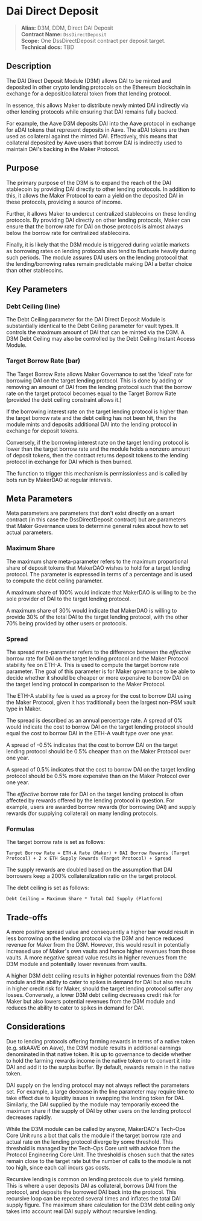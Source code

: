 # Dai Direct Deposit

>**Alias:** D3M, DDM, Direct DAI Deposit  
>**Contract Name:** `DssDirectDeposit`  
>**Scope:** One DssDirectDeposit contract per deposit target.  
>**Technical docs:** TBD  

## Description

The DAI Direct Deposit Module (D3M) allows DAI to be minted and deposited in other crypto lending protocols on the Ethereum blockchain in exchange for a deposit/collateral token from that lending protocol.

In essence, this allows Maker to distribute newly minted DAI indirectly via other lending protocols while ensuring that DAI remains fully backed. 

For example, the Aave D3M deposits DAI into the Aave protocol in exchange for aDAI tokens that represent deposits in Aave. The aDAI tokens are then used as collateral against the minted DAI. Effectively, this means that collateral deposited by Aave users that borrow DAI is indirectly used to maintain DAI's backing in the Maker Protocol. 

## Purpose

The primary purpose of the D3M is to expand the reach of the DAI stablecoin by providing DAI directly to other lending protocols. In addition to this, it allows the Maker Protocol to earn a yield on the deposited DAI in these protocols, providing a source of income. 

Further, it allows Maker to undercut centralized stablecoins on these lending protocols. By providing DAI directly on other lending protocols, Maker can ensure that the borrow rate for DAI on those protocols is almost always below the borrow rate for centralized stablecoins. 

Finally, it is likely that the D3M module is triggered during volatile markets as borrowing rates on lending protocols also tend to fluctuate heavily during such periods. The module assures DAI users on the lending protocol that the lending/borrowing rates remain predictable making DAI a better choice than other stablecoins.


## Key Parameters

### Debt Ceiling (line) 
The Debt Ceiling parameter for the DAI Direct Deposit Module is substantially identical to the Debt Ceiling parameter for vault types. It controls the maximum amount of DAI that can be minted via the D3M. A D3M Debt Ceiling may also be controlled by the Debt Ceiling Instant Access Module.

### Target Borrow Rate (bar) 
The Target Borrow Rate allows Maker Governance to set the 'ideal' rate for borrowing DAI on the target lending protocol. This is done by adding or removing an amount of DAI from the lending protocol such that the borrow rate on the target protocol becomes equal to the Target Borrow Rate (provided the debt ceiling constraint allows it.) 

If the borrowing interest rate on the target lending protocol is higher than the target borrow rate and the debt ceiling has not been hit, then the module mints and deposits additional DAI into the lending protocol in exchange for deposit tokens.

Conversely, if the borrowing interest rate on the target lending protocol is lower than the target borrow rate and the module holds a nonzero amount of deposit tokens, then the contract returns deposit tokens to the lending protocol in exchange for DAI which is then burned. 

The function to trigger this mechanism is permissionless and is called by bots run by MakerDAO at regular intervals. 

## Meta Parameters

Meta parameters are parameters that don't exist directly on a smart contract (in this case the DssDirectDeposit contract) but are parameters that Maker Governance uses to determine general rules about how to set actual parameters.

### Maximum Share

The maximum share meta-parameter refers to the maximum proportional share of deposit tokens that MakerDAO wishes to hold for a target lending protocol. The parameter is expressed in terms of a percentage and is used to compute the debt ceiling parameter.

A maximum share of 100% would indicate that MakerDAO is willing to be the sole provider of DAI to the target lending protocol.

A maximum share of 30% would indicate that MakerDAO is willing to provide 30% of the total DAI to the target lending protocol, with the other 70% being provided by other users or protocols. 

### Spread

The spread meta-parameter refers to the difference between the _effective_ borrow rate for DAI on the target lending protocol and the Maker Protocol stability fee on ETH-A. This is used to compute the target borrow rate parameter. The goal of this parameter is for Maker governance to be able to decide whether it should be cheaper or more expensive to borrow DAI on the target lending protocol in comparison to the Maker Protocol. 

The ETH-A stability fee is used as a proxy for the cost to borrow DAI using the Maker Protocol, given it has traditionally been the largest non-PSM vault type in Maker.

The spread is described as an annual percentage rate. A spread of 0% would indicate the cost to borrow DAI on the target lending protocol should equal the cost to borrow DAI in the ETH-A vault type over one year.

A spread of -0.5% indicates that the cost to borrow DAI on the target lending protocol should be 0.5% cheaper than on the Maker Protocol over one year.

A spread of 0.5% indicates that the cost to borrow DAI on the target lending protocol should be 0.5% more expensive than on the Maker Protocol over one year.

The _effective_ borrow rate for DAI on the target lending protocol is often affected by rewards offered by the lending protocol in question. For example, users are awarded borrow rewards (for borrowing DAI) and supply rewards (for supplying collateral) on many lending protocols. 

### Formulas

The target borrow rate is set as follows:

``Target Borrow Rate = ETH-A Rate (Maker) + DAI Borrow Rewards (Target Protocol) + 2 x ETH Supply Rewards (Target Protocol) + Spread`` 

The supply rewards are doubled based on the assumption that DAI borrowers keep a 200% collateralization ratio on the target protocol.

The debt ceiling is set as follows:

``Debt Ceiling = Maximum Share * Total DAI Supply (Platform)`` 

## Trade-offs

A more positive spread value and consequently a higher bar would result in less borrowing on the lending protocol via the D3M and hence reduced revenue for Maker from the D3M. However, this would result in potentially increased use of Maker's own vaults and hence higher revenues from those vaults. A more negative spread value results in higher revenues from the D3M module and potentially lower revenues from vaults. 

A higher D3M debt ceiling results in higher potential revenues from the D3M module and the ability to cater to spikes in demand for DAI but also results in higher credit risk for Maker, should the target lending protocol suffer any losses. Conversely, a lower D3M debt ceiling decreases credit risk for Maker but also lowers potential revenues from the D3M module and reduces the ability to cater to spikes in demand for DAI.

## Considerations

Due to lending protocols offering farming rewards in terms of a native token (e.g. stkAAVE on Aave), the D3M module results in additional earnings denominated in that native token. It is up to governance to decide whether to hold the farming rewards income in the native token or to convert it into DAI and add it to the surplus buffer. By default, rewards remain in the native token.

DAI supply on the lending protocol may not always reflect the parameters set. For example, a large decrease in the line parameter may require time to take effect due to liquidity issues in swapping the lending token for DAI. Similarly, the DAI supplied by the module may temporarily exceed the maximum share if the supply of DAI by other users on the lending protocol decreases rapidly.

While the D3M module can be called by anyone, MakerDAO's Tech-Ops Core Unit runs a bot that calls the module if the target borrow rate and actual rate on the lending protocol diverge by some threshold. This threshold is managed by the Tech-Ops Core unit with advice from the Protocol Engineering Core Unit. The threshold is chosen such that the rates remain close to the target rate but the number of calls to the module is not too high, since each call incurs gas costs.

Recursive lending is common on lending protocols due to yield farming. This is where a user deposits DAI as collateral, borrows DAI from the protocol, and deposits the borrowed DAI back into the protocol. This recursive loop can be repeated several times and inflates the total DAI supply figure. The maximum share calculation for the D3M debt ceiling only takes into account real DAI supply without recursive lending. 






